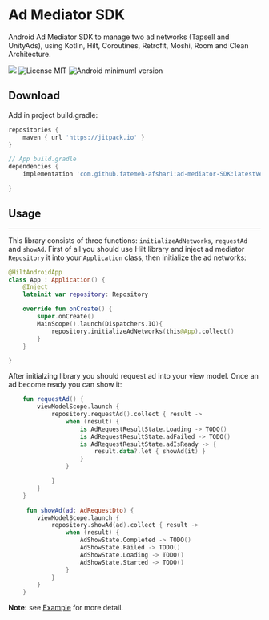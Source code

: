 # Ad Mediator SDK
Android Ad Mediator SDK to manage two ad networks (Tapsell and UnityAds), using Kotlin, Hilt, Coroutines, Retrofit, Moshi, Room and Clean Architecture.

[![](https://jitpack.io/v/fatemeh-afshari/ad-mediator-SDK.svg)](https://jitpack.io/#fatemeh-afshari/ad-mediator-SDK)
![License MIT](https://img.shields.io/badge/MIT-9E9F9F?style=flat-square&label=License)
![Android minimuml version](https://img.shields.io/badge/21+-9E9F9F?style=flat-square&label=Minimum&logo=android)

Download
--------
Add in project build.gradle:

```gradle
repositories {
    maven { url 'https://jitpack.io' }
}

// App build.gradle
dependencies {
    implementation 'com.github.fatemeh-afshari:ad-mediator-SDK:latestVersion'

}
```
## Usage
--------
This library consists of three functions: `initializeAdNetworks`, `requestAd` and `showAd`. First of all you should use Hilt library and inject ad mediator `Repository` it into your `Application` class, then initialize the ad networks:


```kotlin
@HiltAndroidApp
class App : Application() {
    @Inject
    lateinit var repository: Repository

    override fun onCreate() {
        super.onCreate()
        MainScope().launch(Dispatchers.IO){
            repository.initializeAdNetworks(this@App).collect()
        }
    }

}
```
After initialzing library you should request ad into your view model. Once an ad become ready you can show it:

```kotlin
    fun requestAd() {
        viewModelScope.launch {
            repository.requestAd().collect { result ->
                when (result) {
                    is AdRequestResultState.Loading -> TODO()
                    is AdRequestResultState.adFailed -> TODO()
                    is AdRequestResultState.adIsReady -> {
                        result.data?.let { showAd(it) }
                    }
                }

            }
        }
    }

     fun showAd(ad: AdRequestDto) {
        viewModelScope.launch {
            repository.showAd(ad).collect { result ->
                when (result) {
                    AdShowState.Completed -> TODO()
                    AdShowState.Failed -> TODO()
                    AdShowState.Loading -> TODO()
                    AdShowState.Started -> TODO()
                }
            }
        }
    }
```
**Note:** see [Example](app/src/main/java/com/test/admediator) for more detail.
